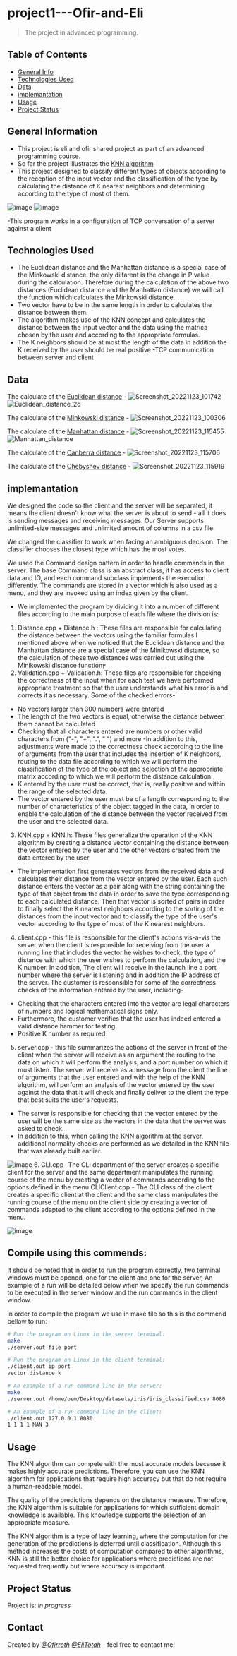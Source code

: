 
# project1---Ofir-and-Eli
> The project in advanced programming.

## Table of Contents
* [General Info](#general-information)
* [Technologies Used](#technologies-used)
* [Data](#data)
* [implemantation](#implemantation)
* [Usage](#usage)
* [Project Status](#project-status)


## General Information
- This project is eli and ofir shared project as part of an advanced programming course.
- So far the project illustrates the [KNN algorithm](https://medium.com/swlh/k-nearest-neighbor-ca2593d7a3c4)
- This project designed to classify different types of objects according to the reception of the input vector and the classification of the type by calculating the distance of K nearest neighbors and determining according to the type of most of them.

![image](https://user-images.githubusercontent.com/118715083/209792303-14ada464-df17-4de1-a617-4a0c5110e097.png)
![image](https://user-images.githubusercontent.com/118715083/209792410-cd47a439-4393-4692-aad1-7921903de4ad.png)

-This program works in a configuration of TCP conversation of a server against a client

## Technologies Used
- The Euclidean distance and the Manhattan distance is a special case of the Minkowski distance. the only diifarent is the change in P value during the calculation.  Therefore during the calculation of the above two distances (Euclidean distance and the Manhattan distance) we will call the function which calculates the Minkowski distance.  
- Two vector have to be in the same length in order to calculates the distance between them. 
- The algorithm makes use of the KNN concept and calculates the distance between the input vector and the data using the matrica chosen by the user and according to the appropriate formulas.
- The K neighbors should be at most the length of the data in addition the K received by the user should be real positive
-TCP communication between server and client

## Data
The calculate of the [Euclidean distance](https://en.wikipedia.org/wiki/Euclidean_distance) - ![Screenshot_20221123_101742](https://user-images.githubusercontent.com/118715083/203510546-bc36f231-0b07-4b3f-89e5-b12ca9ab8faa.png)
![Euclidean_distance_2d](https://user-images.githubusercontent.com/118715083/203536338-8bd7e5e9-48a5-4ef5-bae2-c49ca261d734.svg)


The calculate of the [Minkowski distance](https://en.wikipedia.org/wiki/Minkowski_distance) - ![Screenshot_20221123_100306](https://user-images.githubusercontent.com/118715083/203513971-89d3b242-5d3d-44a4-9fa0-5ddd11cdd237.png)

The calculate of the [Manhattan distance](https://en.wikipedia.org/wiki/Taxicab_geometry) - ![Screenshot_20221123_115455](https://user-images.githubusercontent.com/118715083/203517631-3a4bcc08-8ed8-41c1-b193-b494f6257dff.png)
![Manhattan_distance](https://user-images.githubusercontent.com/118715083/203536363-93432c2a-f0b6-45d2-8f6a-9f21b7eb6863.svg)


The calculate of the [Canberra distance](https://en.wikipedia.org/wiki/Canberra_distance) - ![Screenshot_20221123_115706](https://user-images.githubusercontent.com/118715083/203518048-e34ef8f9-a3c1-403c-9069-4c41c3c990f6.png)

The calculate of the [Chebyshev distance](https://en.wikipedia.org/wiki/Chebyshev_distance) - ![Screenshot_20221123_115919](https://user-images.githubusercontent.com/118715083/203518497-db9a36bc-8691-4a64-a2ef-2ada194f5330.png)

## implemantation

We designed the code so the client and the server will be separated, it means the client doesn't know what the server is about to send - all it does is sending messages and receiving messages. Our Server supports unlimited-size messages and unlimited amount of columns in a csv file.

We changed the classifier to work when facing an ambiguous decision. The classifier chooses the closest type which has the most votes.

We used the Command design pattern in order to handle commands in the server. The base Command class is an abstract class, it has access to client data and IO, and each command subclass implements the execution differently. The commands are stored in a vector which is also used as a menu, and they are invoked using an index given by the client.
- We implemented the program by dividing it into a number of different files according to the main purpose of each file where the division is:
1. Distance.cpp + Distance.h : 
These files are responsible for calculating the distance between the vectors using the familiar formulas I mentioned above when we noticed that the Euclidean distance and the Manhattan distance are a special case of the Minikowski distance, so the calculation of these two distances was carried out using the Minikowski distance functionץ
2. Validation.cpp + Validation.h:
These files are responsible for checking the correctness of the input when for each test we have performed appropriate treatment so that the user understands what his error is and corrects it as necessary.
Some of the checked errors-
- No vectors larger than 300 numbers were entered
- The length of the two vectors is equal, otherwise the distance between them cannot be calculated
- Checking that all characters entered are numbers or other valid characters from ("-", "+", ".", " ")
and more
-In addition to this, adjustments were made to the correctness check according to the line of arguments from the user that includes the insertion of K neighbors, routing to the data file according to which we will perform the classification of the type of the object and selection of the appropriate matrix according to which we will perform the distance calculation:
- K entered by the user must be correct, that is, really positive and within the range of the selected data.
- The vector entered by the user must be of a length corresponding to the number of characteristics of the object tagged in the data, in order to enable the calculation of the distance between the vector received from the user and the selected data.
3. KNN.cpp + KNN.h:
These files generalize the operation of the KNN algorithm by creating a distance vector containing the distance between the vector entered by the user and the other vectors created from the data entered by the user
- The implementation first generates vectors from the received data and calculates their distance from the vector entered by the user. Each such distance enters the vector as a pair along with the string containing the type of that object from the data in order to save the type corresponding to each calculated distance. Then that vector is sorted of pairs in order to finally select the K nearest neighbors according to the sorting of the distances from the input vector and to classify the type of the user's vector according to the type of most of the K nearest neighbors.
4. client.cpp - this file is responsible for the client's actions vis-a-vis the server when the client is responsible for receiving from the user a running line that includes the vector he wishes to check, the type of distance with which the user wishes to perform the calculation, and the K number.
In addition, The client will receive in the launch line a port number where the server is listening and in addition the IP address of the server.
The customer is responsible for some of the correctness checks of the information entered by the user, including-
- Checking that the characters entered into the vector are legal characters of numbers and logical mathematical signs only.
- Furthermore, the customer verifies that the user has indeed entered a valid distance hammer for testing.
- Positive K number as required
5. server.cpp - this file summarizes the actions of the server in front of the client when the server will receive as an argument the routing to the data on which it will perform the analysis, and a port number on which it must listen. The server will receive as a message from the client the line of arguments that the user entered and with the help of the KNN algorithm, will perform an analysis of the vector entered by the user against the data that it will check and finally deliver to the client the type that best suits the user's requests.
- The server is responsible for checking that the vector entered by the user will be the same size as the vectors in the data that the server was asked to check.
- In addition to this, when calling the KNN algorithm at the server, additional normality checks are performed as we detailed in the KNN file that was already built earlier.


![image](https://user-images.githubusercontent.com/118715083/209791721-75a66328-e9ad-4524-91d2-978acc09b88a.png)
6.  CLI.cpp- The CLI department of the server creates a specific client for the server and the same department manipulates the running course of the menu by creating a vector of commands according to the options defined in the menu
CLIClient.cpp - The CLI class of the client creates a specific client at the client and the same class manipulates the running course of the menu on the client side by creating a vector of commands adapted to the client according to the options defined in the menu.



![image](https://user-images.githubusercontent.com/118715083/213931425-7044c2db-52c8-4c74-bfe3-8bc570732127.png)

## Compile using this commends:
It should be noted that in order to run the program correctly, two terminal windows must be opened, one for the client and one for the server,
An example of a run will be detailed below when we specify the run commands to be executed in the server window and the run commands in the client window.

in order to compile the program we use in make file so this is the commend bellow to run:
```bash
# Run the program on Linux in the server terminal:
make
./server.out file port
```
```bash
# Run the program on Linux in the client terminal:
./client.out ip port
vector distance k
```

```bash
# An example of a run command line in the server:
make
./server.out /home/oem/Desktop/datasets/iris/iris_classified.csv 8080
```
```bash
# An example of a run command line in the client:
./client.out 127.0.0.1 8080 
1 1 1 1 MAN 3
```
## Usage
The KNN algorithm can compete with the most accurate models because it makes highly accurate predictions. Therefore, you can use the KNN algorithm for applications that require high accuracy but that do not require a human-readable model.

The quality of the predictions depends on the distance measure. Therefore, the KNN algorithm is suitable for applications for which sufficient domain knowledge is available. This knowledge supports the selection of an appropriate measure.

The KNN algorithm is a type of lazy learning, where the computation for the generation of the predictions is deferred until classification. Although this method increases the costs of computation compared to other algorithms, KNN is still the better choice for applications where predictions are not requested frequently but where accuracy is important.

## Project Status
Project is: _in progress_

## Contact
Created by [_@Ofirroth_](https://github.com/Ofirroth)  [_@EliTotah_](https://github.com/EliTotah) - feel free to contact me!

<!-- Optional -->
<!-- ## License -->
<!-- This project is open source and available under the [... License](). -->

<!-- You don't have to include all sections - just the one's relevant to your project -->
